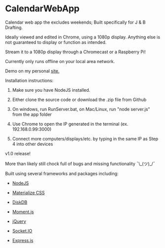 # CalendarWebApp

Calendar web app the excludes weekends; Built specifically for J & B Drafting.

Ideally viewed and edited in Chrome, using a 1080p display. Anything else is not guaranteed to display or function as intended.

Stream it to a 1080p display through a Chromecast or a Raspberry Pi!

Currently only runs offline on your local area network.

Demo on my personal [site.](calendar.aidanvanleuven.com)

Installation instructions:

1. Make sure you have NodeJS installed.

2. Either clone the source code or download the .zip file from Github

3. On windows, run RunServer.bat, on Mac/Linux, run "node server.js" from the app folder

4. Use Chrome to open the IP generated in the terminal (ex. 192.168.0.99:3000)

5. Connect more computers/displays/etc. by typing in the same IP as Step 4 into other devices

v1.0 release!

More than likely still chock full of bugs and missing functionality ¯\\\_(ツ)\_/¯

Built using several frameworks and packages including:

- [NodeJS](https://nodejs.org/)

- [Materialize CSS](http://materializecss.com/)

- [DiskDB](https://github.com/arvindr21/diskDB)

- [Moment.js](http://momentjs.com/)

- [jQuery](https://jquery.com/)

- [Socket.IO](http://socket.io/)

- [Express.js](https://expressjs.com/)
